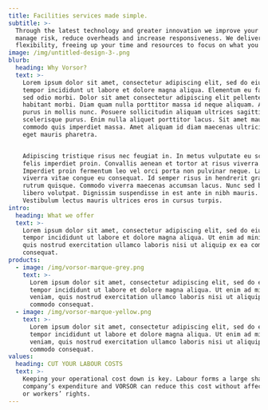 ```yaml
---
title: Facilities services made simple.
subtitle: >-
  Through the latest technology and greater innovation we improve your service,
  manage risk, reduce overheads and increase responsiveness. We deliver more
  flexibility, freeing up your time and resources to focus on what you do best.
image: /img/untitled-design-3-.png
blurb:
  heading: Why Vorsor?
  text: >-
    Lorem ipsum dolor sit amet, consectetur adipiscing elit, sed do eiusmod
    tempor incididunt ut labore et dolore magna aliqua. Elementum eu facilisis
    sed odio morbi. Dolor sit amet consectetur adipiscing elit pellentesque
    habitant morbi. Diam quam nulla porttitor massa id neque aliquam. Amet nisl
    purus in mollis nunc. Posuere sollicitudin aliquam ultrices sagittis orci a
    scelerisque purus. Enim nulla aliquet porttitor lacus. Sit amet mauris
    commodo quis imperdiet massa. Amet aliquam id diam maecenas ultricies mi
    eget mauris pharetra. 


    Adipiscing tristique risus nec feugiat in. In metus vulputate eu scelerisque
    felis imperdiet proin. Convallis aenean et tortor at risus viverra.
    Imperdiet proin fermentum leo vel orci porta non pulvinar neque. Lacus
    viverra vitae congue eu consequat. Id semper risus in hendrerit gravida
    rutrum quisque. Commodo viverra maecenas accumsan lacus. Nunc sed blandit
    libero volutpat. Dignissim suspendisse in est ante in nibh mauris.
    Vestibulum lectus mauris ultrices eros in cursus turpis.
intro:
  heading: What we offer
  text: >-
    Lorem ipsum dolor sit amet, consectetur adipiscing elit, sed do eiusmod
    tempor incididunt ut labore et dolore magna aliqua. Ut enim ad minim veniam,
    quis nostrud exercitation ullamco laboris nisi ut aliquip ex ea commodo
    consequat. 
products:
  - image: /img/vorsor-marque-grey.png
    text: >-
      Lorem ipsum dolor sit amet, consectetur adipiscing elit, sed do eiusmod
      tempor incididunt ut labore et dolore magna aliqua. Ut enim ad minim
      veniam, quis nostrud exercitation ullamco laboris nisi ut aliquip ex ea
      commodo consequat. 
  - image: /img/vorsor-marque-yellow.png
    text: >-
      Lorem ipsum dolor sit amet, consectetur adipiscing elit, sed do eiusmod
      tempor incididunt ut labore et dolore magna aliqua. Ut enim ad minim
      veniam, quis nostrud exercitation ullamco laboris nisi ut aliquip ex ea
      commodo consequat. 
values:
  heading: CUT YOUR LABOUR COSTS
  text: >-
    Keeping your operational cost down is key. Labour forms a large share of any
    company’s expenditure and VORSOR can reduce this cost without affecting pay
    or workers’ rights.
---
```


